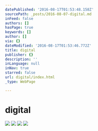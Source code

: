 ```yaml
---
datePublished: '2016-08-17T01:53:48.158Z'
sourcePath: _posts/2016-08-07-digital.md
inFeed: false
authors: []
hasPage: true
keywords: []
author: []
via: {}
dateModified: '2016-08-17T01:53:46.772Z'
title: digital
publisher: {}
description: ''
inLanguage: null
inNav: true
starred: false
url: digital/index.html
_type: WebPage

---
```

# digital
![](https://the-grid-user-content.s3-us-west-2.amazonaws.com/951bb79f-6566-4214-a244-7ff0fbc1a25f.jpg)
![](https://the-grid-user-content.s3-us-west-2.amazonaws.com/943cccbe-bb93-4173-8367-819014cd76d6.png)
![](https://the-grid-user-content.s3-us-west-2.amazonaws.com/61072be9-95a4-4a31-8237-d228018fbcc0.jpg)
![](https://the-grid-user-content.s3-us-west-2.amazonaws.com/41fbb0d5-6fbf-4fd7-800f-f7c69c06de15.jpg)